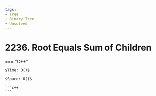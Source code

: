 ```yaml
---
tags:
- Tree
- Binary Tree
- Unsolved
---
```



# 2236. Root Equals Sum of Children

=== "C++"

    $Time: O()$

    $Space: O()$

    ```c++
    ```